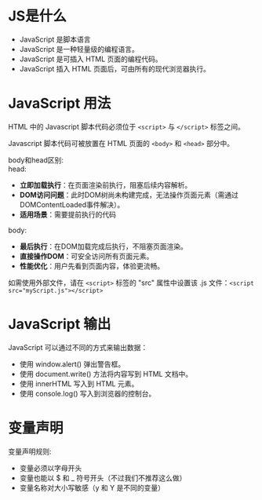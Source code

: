 # JS是什么
* JavaScript 是脚本语言
* JavaScript 是一种轻量级的编程语言。
* JavaScript 是可插入 HTML 页面的编程代码。
* JavaScript 插入 HTML 页面后，可由所有的现代浏览器执行。


# JavaScript 用法
HTML 中的 Javascript 脚本代码必须位于 `<script>` 与 `</script>` 标签之间。

Javascript 脚本代码可被放置在 HTML 页面的 `<body>` 和 `<head>` 部分中。

body和head区别:  
head:

* **立即加载执行**：在页面渲染前执行，阻塞后续内容解析。
* **DOM访问问题**：此时DOM树尚未构建完成，无法操作页面元素（需通过DOMContentLoaded事件解决）。
* **适用场景**：需要提前执行的代码

body:

* **最后执行**：在DOM加载完成后执行，不阻塞页面渲染。
* **直接操作DOM**：可安全访问所有页面元素。
* **性能优化**：用户先看到页面内容，体验更流畅。

如需使用外部文件，请在 `<script>` 标签的 "src" 属性中设置该 .js 文件：`<script src="myScript.js"></script>`

# JavaScript 输出

JavaScript 可以通过不同的方式来输出数据：
* 使用 window.alert() 弹出警告框。
* 使用 document.write() 方法将内容写到 HTML 文档中。
* 使用 innerHTML 写入到 HTML 元素。
* 使用 console.log() 写入到浏览器的控制台。

# 变量声明

变量声明规则:
* 变量必须以字母开头
* 变量也能以 $ 和 _ 符号开头（不过我们不推荐这么做）
* 变量名称对大小写敏感（y 和 Y 是不同的变量）